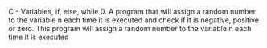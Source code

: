 C - Variables, if, else, while
0. A program that will assign a random number to the variable n each time it is executed and check if it is negative, positive or zero.
This program will assign a random number to the variable n each time it is executed
